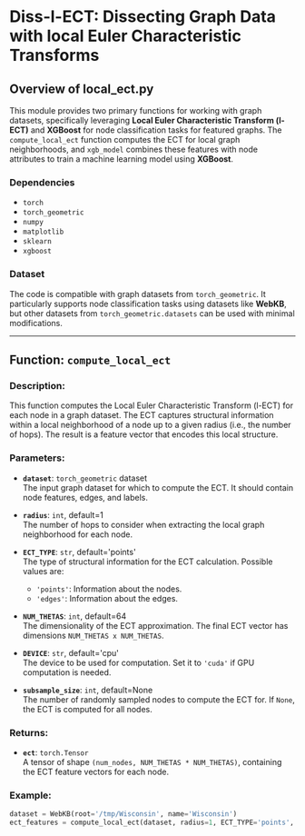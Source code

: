 # Diss-l-ECT: Dissecting Graph Data with local Euler Characteristic Transforms

## Overview of local_ect.py
This module provides two primary functions for working with graph datasets, specifically leveraging **Local Euler Characteristic Transform (l-ECT)** and **XGBoost** for node classification tasks for featured graphs. The `compute_local_ect` function computes the ECT for local graph neighborhoods, and `xgb_model` combines these features with node attributes to train a machine learning model using **XGBoost**.

### Dependencies
- `torch`
- `torch_geometric`
- `numpy`
- `matplotlib`
- `sklearn`
- `xgboost`

### Dataset
The code is compatible with graph datasets from `torch_geometric`. It particularly supports node classification tasks using datasets like **WebKB**, but other datasets from `torch_geometric.datasets` can be used with minimal modifications.

---

## Function: `compute_local_ect`

### Description:
This function computes the Local Euler Characteristic Transform (l-ECT) for each node in a graph dataset. The ECT captures structural information within a local neighborhood of a node up to a given radius (i.e., the number of hops). The result is a feature vector that encodes this local structure.

### Parameters:
- **`dataset`**: `torch_geometric` dataset  
  The input graph dataset for which to compute the ECT. It should contain node features, edges, and labels.
  
- **`radius`**: `int`, default=1  
  The number of hops to consider when extracting the local graph neighborhood for each node.
  
- **`ECT_TYPE`**: `str`, default='points'  
  The type of structural information for the ECT calculation. Possible values are:
  - `'points'`: Information about the nodes.
  - `'edges'`: Information about the edges.

- **`NUM_THETAS`**: `int`, default=64  
  The dimensionality of the ECT approximation. The final ECT vector has dimensions `NUM_THETAS x NUM_THETAS`.

- **`DEVICE`**: `str`, default='cpu'  
  The device to be used for computation. Set it to `'cuda'` if GPU computation is needed.

- **`subsample_size`**: `int`, default=None  
  The number of randomly sampled nodes to compute the ECT for. If `None`, the ECT is computed for all nodes.

### Returns:
- **`ect`**: `torch.Tensor`  
  A tensor of shape `(num_nodes, NUM_THETAS * NUM_THETAS)`, containing the ECT feature vectors for each node.

### Example:
```python
dataset = WebKB(root='/tmp/Wisconsin', name='Wisconsin')
ect_features = compute_local_ect(dataset, radius=1, ECT_TYPE='points', NUM_THETAS=64)
